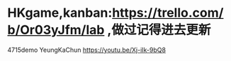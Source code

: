 # HKgame,kanban:https://trello.com/b/Or03yJfm/lab ,做过记得进去更新
4715demo YeungKaChun https://youtu.be/Xj-iIk-9bQ8
